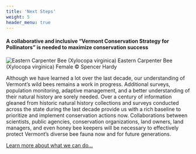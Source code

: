 ```yaml
---
title: 'Next Steps'
weight: 5
header_menu: true
---
```

<div class="lead">
  <h4>A collaborative and inclusive “Vermont Conservation Strategy for Pollinators” is needed to maximize conservation success</h4>
</div>

<div class="row">
  <div class="col-lg-6">
    <img src="https://stateofbees.vtatlasoflife.org/images/Xylocopa virginica.jpg" alt="Eastern Carpenter Bee (Xylocopa virginica)">
    <label class="image-caption">Eastern Carpenter Bee (Xylocopa virginica) Female © Spencer Hardy</label>
  </div>
  <div class="col-lg-6">
    <p>
    Although we have learned a lot over the last decade, our understanding of Vermont’s wild bees remains a work in progress. Additional surveys, population monitoring, adaptive management, and a better understanding of their natural history are sorely needed. Over a century of information gleaned from historic natural history collections and surveys conducted across the state during the last decade provide us with a rich baseline to prioritize and implement conservation actions now. Collaborations between scientists, public agencies, conservation organizations, land owners, land managers, and even honey bee keepers will be necessary to effectively protect Vermont’s diverse bee fauna now and for future generations.
    </p>
    <a class="more-info-link" href="https://vtecostudies.github.io/SoBees_Next_Steps">Learn more about what we can do...</a>
  </div>
</div>
